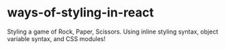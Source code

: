 # ways-of-styling-in-react

Styling a game of Rock, Paper, Scissors. 
Using inline styling syntax, object variable syntax, and CSS modules!
